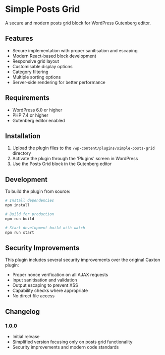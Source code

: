 # Simple Posts Grid

A secure and modern posts grid block for WordPress Gutenberg editor.

## Features

- Secure implementation with proper sanitisation and escaping
- Modern React-based block development
- Responsive grid layout
- Customisable display options
- Category filtering
- Multiple sorting options
- Server-side rendering for better performance

## Requirements

- WordPress 6.0 or higher
- PHP 7.4 or higher
- Gutenberg editor enabled

## Installation

1. Upload the plugin files to the `/wp-content/plugins/simple-posts-grid` directory
2. Activate the plugin through the 'Plugins' screen in WordPress
3. Use the Posts Grid block in the Gutenberg editor

## Development

To build the plugin from source:

```bash
# Install dependencies
npm install

# Build for production
npm run build

# Start development build with watch
npm run start
```

## Security Improvements

This plugin includes several security improvements over the original Caxton plugin:

- Proper nonce verification on all AJAX requests
- Input sanitisation and validation
- Output escaping to prevent XSS
- Capability checks where appropriate
- No direct file access

## Changelog

### 1.0.0
- Initial release
- Simplified version focusing only on posts grid functionality
- Security improvements and modern code standards
